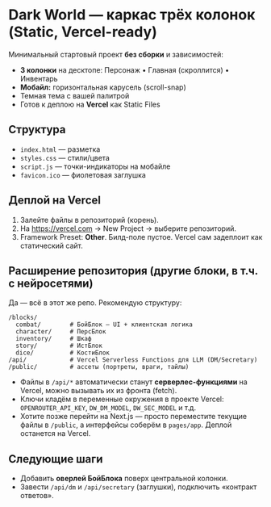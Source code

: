 # Dark World — каркас трёх колонок (Static, Vercel-ready)

Минимальный стартовый проект **без сборки** и зависимостей:

- **3 колонки** на десктопе: Персонаж • Главная (скроллится) • Инвентарь
- **Мобайл:** горизонтальная карусель (scroll-snap)
- Темная тема с вашей палитрой
- Готов к деплою на **Vercel** как Static Files

## Структура
- `index.html` — разметка
- `styles.css` — стили/цвета
- `script.js` — точки-индикаторы на мобайле
- `favicon.ico` — фиолетовая заглушка

## Деплой на Vercel
1. Залейте файлы в репозиторий (корень).
2. На https://vercel.com → New Project → выберите репозиторий.
3. Framework Preset: **Other**. Билд-поле пустое. Vercel сам задеплоит как статический сайт.

## Расширение репозитория (другие блоки, в т.ч. с нейросетями)
Да — всё в этот же репо. Рекомендую структуру:

```
/blocks/
  combat/        # БойБлок — UI + клиентская логика
  character/     # ПерсБлок
  inventory/     # Шкаф
  story/         # ИстБлок
  dice/          # КостиБлок
/api/            # Vercel Serverless Functions для LLM (DM/Secretary)
/public/         # ассеты (портреты, враги, тайлы)
```

- Файлы в `/api/*` автоматически станут **серверлес-функциями** на Vercel, можно вызывать их из фронта (fetch).
- Ключи кладём в переменные окружения в проекте Vercel: `OPENROUTER_API_KEY`, `DW_DM_MODEL`, `DW_SEC_MODEL` и т.д.
- Хотите позже перейти на Next.js — просто переместите текущие файлы в `/public`, а интерфейсы соберём в `pages/app`. Деплой останется на Vercel.

## Следующие шаги
- Добавить **оверлей БойБлока** поверх центральной колонки.
- Завести `/api/dm` и `/api/secretary` (заглушки), подключить «контракт ответов».
